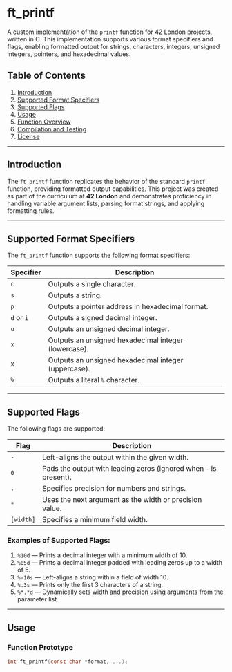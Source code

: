 # ft_printf

A custom implementation of the `printf` function for 42 London projects, written in C. This implementation supports various format specifiers and flags, enabling formatted output for strings, characters, integers, unsigned integers, pointers, and hexadecimal values.

## Table of Contents
1. [Introduction](#introduction)
2. [Supported Format Specifiers](#supported-format-specifiers)
3. [Supported Flags](#supported-flags)
4. [Usage](#usage)
5. [Function Overview](#function-overview)
6. [Compilation and Testing](#compilation-and-testing)
7. [License](#license)

---

## Introduction
The `ft_printf` function replicates the behavior of the standard `printf` function, providing formatted output capabilities. This project was created as part of the curriculum at **42 London** and demonstrates proficiency in handling variable argument lists, parsing format strings, and applying formatting rules.

---

## Supported Format Specifiers

The `ft_printf` function supports the following format specifiers:

| Specifier | Description |
|-----------|-------------|
| `c`       | Outputs a single character. |
| `s`       | Outputs a string. |
| `p`       | Outputs a pointer address in hexadecimal format. |
| `d` or `i`| Outputs a signed decimal integer. |
| `u`       | Outputs an unsigned decimal integer. |
| `x`       | Outputs an unsigned hexadecimal integer (lowercase). |
| `X`       | Outputs an unsigned hexadecimal integer (uppercase). |
| `%`       | Outputs a literal `%` character. |

---

## Supported Flags

The following flags are supported:

| Flag       | Description |
|------------|-------------|
| `-`        | Left-aligns the output within the given width. |
| `0`        | Pads the output with leading zeros (ignored when `-` is present). |
| `.`        | Specifies precision for numbers and strings. |
| `*`        | Uses the next argument as the width or precision value. |
| `[width]`  | Specifies a minimum field width. |

### Examples of Supported Flags:
1. `%10d` — Prints a decimal integer with a minimum width of 10.
2. `%05d` — Prints a decimal integer padded with leading zeros up to a width of 5.
3. `%-10s` — Left-aligns a string within a field of width 10.
4. `%.3s` — Prints only the first 3 characters of a string.
5. `%*.*d` — Dynamically sets width and precision using arguments from the parameter list.

---

## Usage

### Function Prototype
```c
int ft_printf(const char *format, ...);
